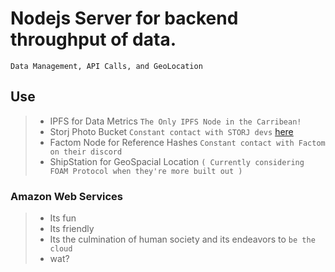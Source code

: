 # Nodejs Server for backend throughput of data.
`Data Management, API Calls, and GeoLocation`

## Use
> - IPFS for Data Metrics
`The Only IPFS Node in the Carribean!`
> - Storj Photo Bucket
`Constant contact with STORJ devs` [here](https://community.storj.io)
> - Factom Node for Reference Hashes 
`Constant contact with Factom on their discord`
> - ShipStation for GeoSpacial Location 
`( Currently considering FOAM Protocol when they're more built out )`

### Amazon Web Services
> - Its fun
> - Its friendly
> - Its the culmination of human society and its endeavors to `be the cloud`
> - wat?
